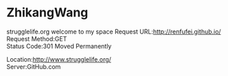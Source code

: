 # ZhikangWang
strugglelife.org
welcome to my space
Request URL:http://renfufei.github.io/  
Request Method:GET  
Status Code:301 Moved Permanently  
  
Location:http://www.strugglelife.org/  
Server:GitHub.com 
